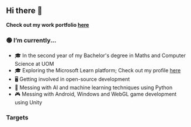 ## Hi there 👋

**Check out my work portfolio [here](https://affank1020.github.io)**

### 🟢 I’m currently...
- 🎓 In the second year of my Bachelor's degree in Maths and Computer Science at UOM
- 🎓 Exploring the Microsoft Learn platform; Check out my profile [here](https://learn.microsoft.com/en-us/users/affankhan-6028/)
- 🖥️ Getting involved in open-source development
- 🤖 Messing with AI and machine learning techniques using Python
- 🎮 Messing with Android, Windows and WebGL game development using Unity

### Targets
